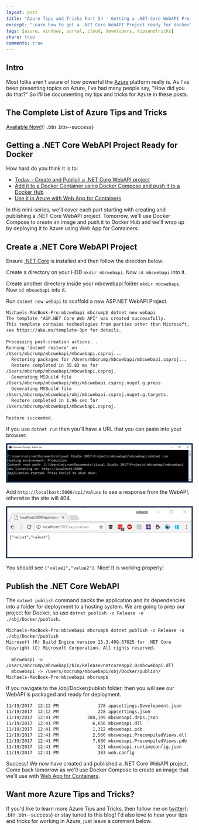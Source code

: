 ```yaml
---
layout: post
title: "Azure Tips and Tricks Part 54 - Getting a .NET Core WebAPI Project Ready for Docker"
excerpt: "Learn how to get a .NET Core WebAPI Project ready for docker"
tags: [azure, windows, portal, cloud, developers, tipsandtricks]
share: true
comments: true
---
```


## Intro

Most folks aren't aware of how powerful the [Azure](http://www.azure.com) platform really is. As I've been presenting topics on Azure, I've had many people say, "How did you do that?" So I'll be documenting my tips and tricks for Azure in these posts.

## The Complete List of Azure Tips and Tricks

[Available Now!](https://michaelcrump.net/azure-tips-and-tricks-complete-list/){: .btn .btn--success} 

## Getting a .NET Core WebAPI Project Ready for Docker

How hard do you think it is to:

* [Today - Create and Publish a .NET Core WebAPI project](http://www.michaelcrump.net/azure-tips-and-tricks54/)
* [Add it to a Docker Container using Docker Compose and push it to a Docker Hub](http://www.michaelcrump.net/azure-tips-and-tricks55/)
* [Use it in Azure with Web App for Containers](http://www.michaelcrump.net/azure-tips-and-tricks56/)

In this mini-series, we'll cover each part starting with creating and publishing a .NET Core WebAPI project. Tomorrow, we'll use Docker Compose to create an image and push it to Docker Hub and we'll wrap up by deploying it to Azure using Web App for Containers. 

## Create a .NET Core WebAPI Project

Ensure [.NET Core](https://www.microsoft.com/net/learn/get-started/windows) is installed and then follow the direction below: 

Create a directory on your HDD `mkdir mbcwebapi`. Now `cd mbcwebapi` into it. 

Create another directory inside your mbcwebapi folder `mkdir mbcwebapi`. Now `cd mbcwebapi` into it. 

Run `dotnet new webapi` to scaffold a new ASP.NET WebAPI Project. 


```text
Michaels-MacBook-Pro:mbcwebapi mbcrump$ dotnet new webapi
The template "ASP.NET Core Web API" was created successfully.
This template contains technologies from parties other than Microsoft, see https://aka.ms/template-3pn for details.

Processing post-creation actions...
Running 'dotnet restore' on /Users/mbcrump/mbcwebapi/mbcwebapi.csproj...
  Restoring packages for /Users/mbcrump/mbcwebapi/mbcwebapi.csproj...
  Restore completed in 35.83 ms for /Users/mbcrump/mbcwebapi/mbcwebapi.csproj.
  Generating MSBuild file /Users/mbcrump/mbcwebapi/obj/mbcwebapi.csproj.nuget.g.props.
  Generating MSBuild file /Users/mbcrump/mbcwebapi/obj/mbcwebapi.csproj.nuget.g.targets.
  Restore completed in 1.96 sec for /Users/mbcrump/mbcwebapi/mbcwebapi.csproj.

Restore succeeded.
```
If you use `dotnet run` then you'll have a URL that you can paste into your browser. 

<img style="border:3px solid #021a40" src="/files/webapiazure1.png">

Add `http://localhost:5000/api/values` to see a response from the WebAPI, otherwise the site will 404. 

<img style="border:3px solid #021a40" src="/files/webapiazure2.png">

You should see `["value1","value2"]`. Nice! It is working properly!

## Publish the .NET Core WebAPI

The `dotnet publish` command packs the application and its dependencies into a folder for deployment to a hosting system. We are going to prep our project for Docker, so use `dotnet publish -c Release -o ./obj/Docker/publish`. 

```text
Michaels-MacBook-Pro:mbcwebapi mbcrump$ dotnet publish -c Release -o ./obj/Docker/publish
Microsoft (R) Build Engine version 15.3.409.57025 for .NET Core
Copyright (C) Microsoft Corporation. All rights reserved.

  mbcwebapi -> /Users/mbcrump/mbcwebapi/bin/Release/netcoreapp2.0/mbcwebapi.dll
  mbcwebapi -> /Users/mbcrump/mbcwebapi/obj/Docker/publish/
Michaels-MacBook-Pro:mbcwebapi mbcrump$ 
```

If you navigate to the /obj/Docker/publish folder, then you will see our WebAPI is packaged and ready for deployment. 

```text
11/19/2017  12:12 PM               178 appsettings.Development.json
11/19/2017  12:12 PM               228 appsettings.json
11/19/2017  12:41 PM           284,199 mbcwebapi.deps.json
11/19/2017  12:41 PM             6,656 mbcwebapi.dll
11/19/2017  12:41 PM             1,312 mbcwebapi.pdb
11/19/2017  12:41 PM             2,560 mbcwebapi.PrecompiledViews.dll
11/19/2017  12:41 PM             7,680 mbcwebapi.PrecompiledViews.pdb
11/19/2017  12:41 PM               221 mbcwebapi.runtimeconfig.json
11/19/2017  12:41 PM               383 web.config
```

Success! We now have created and published a .NET Core WebAPI project. Come back tomorrow as we'll use Docker Compose to create an image that we'll use with [Web App for Containers](https://azure.microsoft.com/en-us/services/app-service/containers/).

## Want more Azure Tips and Tricks?

If you'd like to learn more Azure Tips and Tricks, then follow me on [twitter](http://twitter.com/mbcrump){: .btn .btn--success} or stay tuned to this blog! I'd also love to hear your tips and tricks for working in Azure, just leave a comment below. 